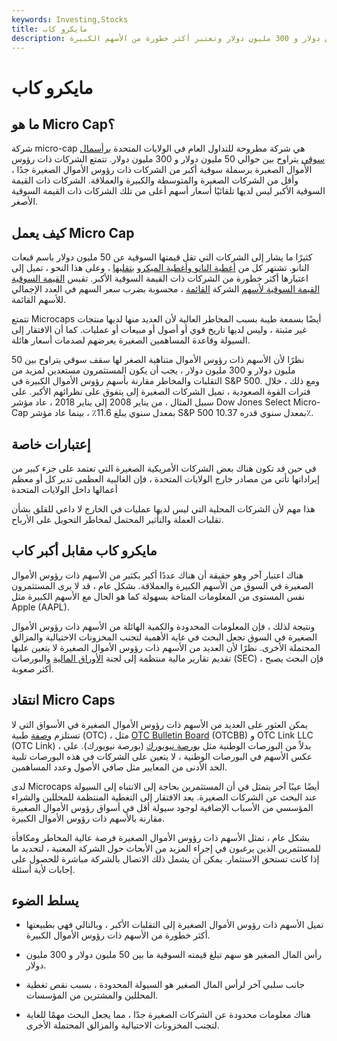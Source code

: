 ```yaml
---
keywords: Investing,Stocks
title: مايكرو كاب
description: رأس المال الصغير عبارة عن شركة صغيرة تبلغ قيمتها السوقية ما بين 50 مليون دولار و 300 مليون دولار وتعتبر أكثر خطورة من الأسهم الكبيرة.
---
```


# مايكرو كاب
## ما هو Micro Cap؟

شركة micro-cap هي شركة مطروحة للتداول العام في الولايات المتحدة [برأسمال سوقي](/marketcapitalization) يتراوح بين حوالي 50 مليون دولار و 300 مليون دولار. تتمتع الشركات ذات رؤوس الأموال الصغيرة برسملة سوقية أكبر من الشركات ذات رؤوس الأموال الصغيرة جدًا ، وأقل من الشركات الصغيرة والمتوسطة والكبيرة والعملاقة. الشركات ذات القيمة السوقية الأكبر ليس لديها تلقائيًا أسعار أسهم أعلى من تلك الشركات ذات القيمة السوقية الأصغر.

## كيف يعمل Micro Cap

كثيرًا ما يشار إلى الشركات التي تقل قيمتها السوقية عن 50 مليون دولار باسم قبعات النانو. تشتهر كل من [أغطية النانو وأغطية الميكرو](/nanocap) [بتقلبها](/volatility) ، وعلى هذا النحو ، تميل إلى اعتبارها أكثر خطورة من الشركات ذات القيمة السوقية الأكبر. تقيس [القيمة السوقية القيمة السوقية لأسهم](/marketvalue) الشركة [القائمة](/outstandingshares) ، محسوبة بضرب سعر السهم في العدد الإجمالي للأسهم القائمة.

تتمتع Microcaps أيضًا بسمعة طيبة بسبب المخاطر العالية لأن العديد منها لديها منتجات غير مثبتة ، وليس لديها تاريخ قوي أو أصول أو مبيعات أو عمليات. كما أن الافتقار إلى السيولة وقاعدة المساهمين الصغيرة يعرضهم لصدمات أسعار هائلة.

نظرًا لأن الأسهم ذات رؤوس الأموال متناهية الصغر لها سقف سوقي يتراوح بين 50 مليون دولار و 300 مليون دولار ، يجب أن يكون المستثمرون مستعدين لمزيد من التقلبات والمخاطر مقارنة بأسهم رؤوس الأموال الكبيرة في S&P 500. ومع ذلك ، خلال فترات القوة الصعودية ، تميل الشركات الصغيرة إلى يتفوق على نظرائهم الأكبر. على سبيل المثال ، من يناير 2008 إلى يناير 2018 ، عاد مؤشر Dow Jones Select Micro-Cap بمعدل سنوي يبلغ 11.6٪ ، بينما عاد مؤشر S&P 500 بمعدل سنوي قدره 10.37٪.

## إعتبارات خاصة

في حين قد تكون هناك بعض الشركات الأمريكية الصغيرة التي تعتمد على جزء كبير من إيراداتها تأتي من مصادر خارج الولايات المتحدة ، فإن الغالبية العظمى تدير كل أو معظم أعمالها داخل الولايات المتحدة

هذا مهم لأن الشركات المحلية التي ليس لديها عمليات في الخارج لا داعي للقلق بشأن تقلبات العملة والتأثير المحتمل لمخاطر التحويل على الأرباح.

## مايكرو كاب مقابل أكبر كاب

هناك اعتبار آخر وهو حقيقة أن هناك عددًا أكبر بكثير من الأسهم ذات رؤوس الأموال الصغيرة في السوق من الأسهم الكبيرة والعملاقة. بشكل عام ، قد لا يرى المستثمرون نفس المستوى من المعلومات المتاحة بسهولة كما هو الحال مع الأسهم الكبيرة مثل Apple (AAPL).

ونتيجة لذلك ، فإن المعلومات المحدودة والكمية الهائلة من الأسهم ذات رؤوس الأموال الصغيرة في السوق تجعل البحث في غاية الأهمية لتجنب المخزونات الاحتيالية والمزالق المحتملة الأخرى. نظرًا لأن العديد من الأسهم ذات رؤوس الأموال الصغيرة لا يتعين عليها تقديم تقارير مالية منتظمة إلى لجنة [الأوراق المالية](/sec) والبورصات (SEC) ، فإن البحث يصبح أكثر صعوبة.

## انتقاد Micro Caps

يمكن العثور على العديد من الأسهم ذات رؤوس الأموال الصغيرة في الأسواق التي لا تستلزم [وصفة](/over-the-countermarket) طبية (OTC) ، مثل [OTC Bulletin Board](/otcbb) (OTCBB) و OTC Link LLC (OTC Link) ، بدلاً من البورصات الوطنية مثل [بورصة نيويورك](/nyse) (بورصة نيويورك). على عكس الأسهم في البورصات الوطنية ، لا يتعين على الشركات في هذه البورصات تلبية الحد الأدنى من المعايير مثل صافي الأصول وعدد المساهمين.

لدى Microcaps أيضًا عيبًا آخر يتمثل في أن المستثمرين بحاجة إلى الانتباه إلى السيولة عند البحث عن الشركات الصغيرة. يعد الافتقار إلى التغطية المنتظمة للمحللين والشراء المؤسسي من الأسباب الإضافية لوجود سيولة أقل في أسواق رؤوس الأموال الصغيرة مقارنة بالأسهم ذات رؤوس الأموال الكبيرة.

بشكل عام ، تمثل الأسهم ذات رؤوس الأموال الصغيرة فرصة عالية المخاطر ومكافأة للمستثمرين الذين يرغبون في إجراء المزيد من الأبحاث حول الشركة المعنية ، لتحديد ما إذا كانت تستحق الاستثمار. يمكن أن يشمل ذلك الاتصال بالشركة مباشرة للحصول على إجابات لأية أسئلة.

## يسلط الضوء

- تميل الأسهم ذات رؤوس الأموال الصغيرة إلى التقلبات الأكبر ، وبالتالي فهي بطبيعتها أكثر خطورة من الأسهم ذات رؤوس الأموال الكبيرة.

- رأس المال الصغير هو سهم تبلغ قيمته السوقية ما بين 50 مليون دولار و 300 مليون دولار.

- جانب سلبي آخر لرأس المال الصغير هو السيولة المحدودة ، بسبب نقص تغطية المحللين والمشترين من المؤسسات.

- هناك معلومات محدودة عن الشركات الصغيرة جدًا ، مما يجعل البحث مهمًا للغاية لتجنب المخزونات الاحتيالية والمزالق المحتملة الأخرى.

